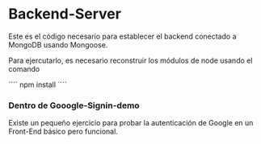 # Backend-Server

Este es el código necesario para establecer el backend conectado a MongoDB usando Mongoose.

Para ejercutarlo, es necesario reconstruir los módulos de node usando el comando

´´´´
npm install
´´´´

### Dentro de Gooogle-Signin-demo

Existe un pequeño ejercicio para probar la autenticación de Google en un Front-End básico pero funcional.